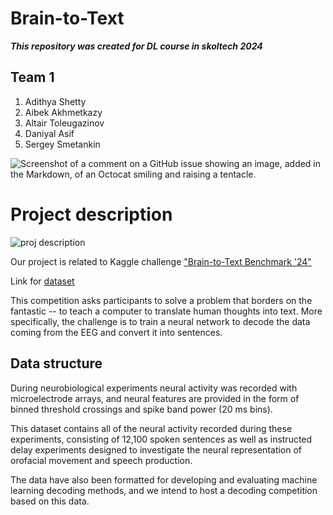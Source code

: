 # Brain-to-Text  
***This repository was created for DL course in skoltech 2024***

## Team 1
1. Adithya Shetty
2. Aibek Akhmetkazy
3. Altair Toleugazinov
4. Daniyal Asif
5. Sergey Smetankin


![Screenshot of a comment on a GitHub issue showing an image, added in the Markdown, of an Octocat smiling and raising a tentacle.](https://legendary-digital-network-assets.s3.amazonaws.com/wp-content/uploads/2022/05/09122423/Patrick-Stewart-as-Professor-X-.jpeg)



# Project description

![proj description](https://raw.githubusercontent.com/fwillett/speechBCI/main/SystemDiagram.png)

Our project is related to Kaggle challenge ["Brain-to-Text Benchmark '24"](https://eval.ai/web/challenges/challenge-page/2099/overview)

Link for [dataset](https://datadryad.org/stash/dataset/doi:10.5061/dryad.x69p8czpq)

This competition asks participants to solve a problem that borders on the fantastic -- to teach a computer to translate human thoughts into text. More specifically, the challenge is to train a neural network to decode the data coming from the EEG and convert it into sentences.

## Data structure 
During neurobiological experiments neural activity was recorded with microelectrode arrays, and neural features are provided in the form of binned threshold crossings and spike band power (20 ms bins).

This dataset contains all of the neural activity recorded during these experiments, consisting of 12,100 spoken sentences as well as instructed delay experiments designed to investigate the neural representation of orofacial movement and speech production.

The data have also been formatted for developing and evaluating machine learning decoding methods, and we intend to host a decoding competition based on this data.



